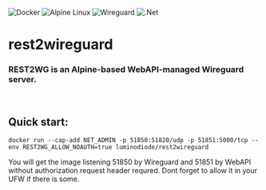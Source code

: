 ![Docker](https://img.shields.io/badge/docker-%230db7ed.svg?style=for-the-badge&logo=docker&logoColor=white)
![Alpine Linux](https://img.shields.io/badge/Alpine_Linux-%230D597F.svg?style=for-the-badge&logo=alpine-linux&logoColor=white) 
![Wireguard](https://img.shields.io/badge/wireguard-%2388171A.svg?style=for-the-badge&logo=wireguard&logoColor=white)
![.Net](https://img.shields.io/badge/.NET-5C2D91?style=for-the-badge&logo=.net&logoColor=white)
# rest2wireguard
### REST2WG is an Alpine-based WebAPI-managed Wireguard server.
<br/>

## Quick start:
    docker run --cap-add NET_ADMIN -p 51850:51820/udp -p 51851:5000/tcp --env REST2WG_ALLOW_NOAUTH=true luminodiode/rest2wireguard
You will get the image listening 51850 by Wireguard and 51851 by WebAPI without authorization request header requred. Dont forget to allow it in your UFW if there is some.
